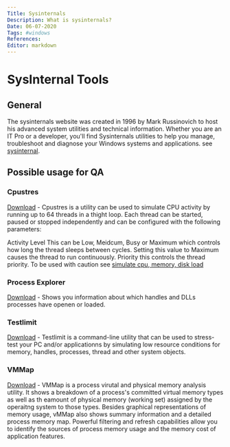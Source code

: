 ```yaml
---
Title: Sysinternals
Description: What is sysinternals?
Date: 06-07-2020
Tags: #windows
References:
Editor: markdown
---
```


# SysInternal Tools

## General
The sysinternals website was created in 1996 by Mark Russinovich to host his advanced system utilities and technical information. Whether you are an IT Pro or a developer, you'll find Sysinternals utilities to help you manage, troubleshoot and diagnose your Windows systems and applications. see [sysinternal](https://docs.microsoft.com/en-us/sysinternals/).

## Possible usage for QA

### Cpustres 
[Download](https://docs.microsoft.com/en-us/sysinternals/downloads/cpustres) - Cpustres is a utility can be used to simulate CPU activity by running up to 64 threads in a thight loop. Each thread can be started, paused or stopped independently and can be configured with the following parameters:

Activity Level This can be Low, Meidcum, Busy or Maximum which controls how long the thread sleeps between cycles. Setting this value to Maximum causes the thread to run continuously. Priority this controls the thread priority. To be used with caution see [simulate cpu, memory, disk load](https://blog.msdn.microsoft.com/vijaysk/2012/10/26/tools-to-simulate-cpu-memory-disk-load/)

### Process Explorer
[Download](https://docs.microsoft.com/en-us/sysinternals/downloads/process-explorer) - Shows you information about which handles and DLLs processes have openen or loaded. 

### Testlimit
[Download](https://docs.microsoft.com/en-us/sysinternals/downloads/testlimit) - Testlimit is a command-line utility that can be used to stress-test your PC and/or applicationns by simulating low resource conditions for memory, handles, processes, thread and other system objects.

### VMMap
[Download](https://docs.microsoft.com/en-us/sysinternals/downloads/vmmap) - VMMap is a process virutal and physical memory analysis utility. It shows a breakdown of a process's committed virtual memory types as well as th eamount of physical memory (working set) assigned by the operaitng system to those types. Besides graphical representations of memory usage, vMMap also shows summary information and a detailed process memory map. Powerful filtering and refresh capabilities allow you to identify the sources of process memory usage and the memory cost of application features. 
